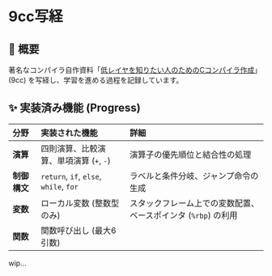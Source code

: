 # 9cc写経
## 🎯 概要

著名なコンパイラ自作資料「[低レイヤを知りたい人のためのCコンパイラ作成](https://www.sigbus.info/compilerbook)」(9cc) を写経し、学習を進める過程を記録しています。

## ✨ 実装済み機能 (Progress)

| 分野 | 実装された機能 | 詳細 |
| :--- | :--- | :--- |
| **演算** | 四則演算、比較演算、単項演算 (`+`, `-`) | 演算子の優先順位と結合性の処理 |
| **制御構文** | `return`, `if`, `else`, `while`, `for` | ラベルと条件分岐、ジャンプ命令の生成 |
| **変数** | ローカル変数 (整数型のみ) | スタックフレーム上での変数配置、ベースポインタ (`%rbp`) の利用 |
| **関数** | 関数呼び出し (最大6引数) |  |

wip...
